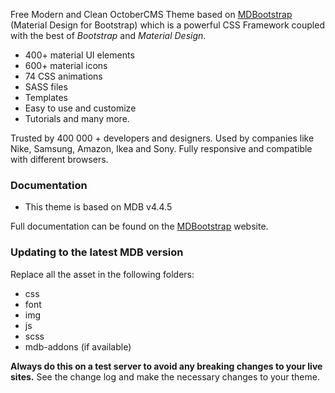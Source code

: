 Free Modern and Clean OctoberCMS Theme based on [MDBootstrap](https://mdbootstrap.com/material-design-for-bootstrap/?utm_ref_id=22105) (Material Design for Bootstrap) which is a powerful CSS Framework coupled with the best of *Bootstrap* and *Material Design*. 

- 400+ material UI elements
- 600+ material icons 
- 74 CSS animations
- SASS files
- Templates
- Easy to use and customize
- Tutorials and many more.

Trusted by 400 000 + developers and designers. Used by companies like Nike, Samsung, Amazon, Ikea and Sony. Fully responsive and compatible with different browsers.

### Documentation

* This theme is based on MDB v4.4.5

Full documentation can be found on the [MDBootstrap](https://mdbootstrap.com/legacy/jquery/4.4.5/?utm_ref_id=22105) website.

### Updating to the latest MDB version
Replace all the asset in the following folders:

- css
- font
- img
- js
- scss
- mdb-addons (if available)

**Always do this on a test server to avoid any breaking changes to your live sites.**
See the change log and make the necessary changes to your theme. 
